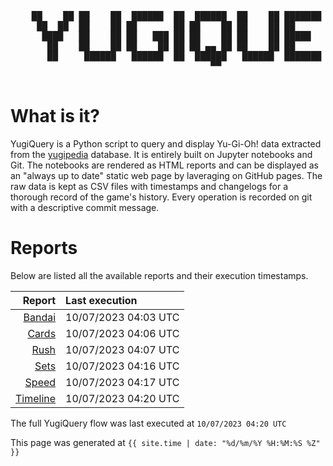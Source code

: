 <div align='center'>
    <pre>
    <br>
    ██    ██ ██    ██  ██████  ██  ██████  ██    ██ ███████ ██████  ██    ██ 
     ██  ██  ██    ██ ██       ██ ██    ██ ██    ██ ██      ██   ██  ██  ██  
      ████   ██    ██ ██   ███ ██ ██    ██ ██    ██ █████   ██████    ████   
       ██    ██    ██ ██    ██ ██ ██ ▄▄ ██ ██    ██ ██      ██   ██    ██    
       ██     ██████   ██████  ██  ██████   ██████  ███████ ██   ██    ██    
                                      ▀▀                                     
    </pre>
</div>

# What is it?

YugiQuery is a Python script to query and display Yu-Gi-Oh! data extracted from the [yugipedia](http://yugipedia.com) database. It is entirely built on Jupyter notebooks and Git. The notebooks are rendered as HTML reports and can be displayed as an "always up to date" static web page by laveraging on GitHub pages. The raw data is kept as CSV files with timestamps and changelogs for a thorough record of the game's history. Every operation is recorded on git with a descriptive commit message. 

# Reports

Below are listed all the available reports and their execution timestamps. 

|                    Report | Last execution       |
| -------------------------:|:-------------------- |
| [Bandai](Bandai.html) | 10/07/2023 04:03 UTC |
| [Cards](Cards.html) | 10/07/2023 04:06 UTC |
| [Rush](Rush.html) | 10/07/2023 04:07 UTC |
| [Sets](Sets.html) | 10/07/2023 04:16 UTC |
| [Speed](Speed.html) | 10/07/2023 04:17 UTC |
| [Timeline](Timeline.html) | 10/07/2023 04:20 UTC |


The full YugiQuery flow was last executed at `10/07/2023 04:20 UTC`

This page was generated at `{{ site.time | date: "%d/%m/%Y %H:%M:%S %Z" }}`
